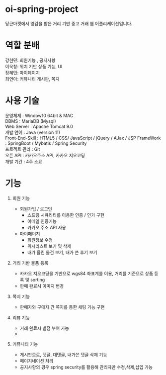 # oi-spring-project

당근마켓에서 영감을 받은 거리 기반 중고 거래 웹 어플리케이션입니다.

# 역할 분배

강현민: 회원기능 , 공지사항  
이욱창: 위치 기반 상품 기능, UI  
장혜민: 마이페이지  
최연아: 커뮤니티 게시판, 쪽지

# 사용 기술

운영체제 : Window10 64bit & MAC  
DBMS : MariaDB (Mysql)  
Web Server : Apache Tomcat 9.0  
개발 언어 : Java (version 11)  
Front-End-Skill : HTML5 / CSS/ JavaScript / jQuery / AJax / JSP
FrameWork : SpringBoot / Mybatis / Spring Security  
프로젝트 관리 : Git  
오픈 API : 카카오주소 API, 카카오 지오코딩  
개발 기간 : 4주 소요

# 기능

1. 회원 기능

   - 회원가입 / 로그인
     - 스프링 시큐리티를 이용한 인증 / 인가 구현
     - 이메일 인증기능
     - 카카오 주소 API 사용
   - 마이페이지
     - 회원정보 수정
     - 위시리스트 보기 및 삭제
     - 내가 올린 물건 보기, 내가 쓴 후기 보기

2. 거리 기반 물품 등록

   - 카카오 지오코딩을 기반으로 wgs84 좌표계를 이용, 거리를 기준으로 상품 등록 및 sorting
   - 판매 완료시 이미지 변경

3. 쪽지 기능

   - 판매자와 구매자 간 쪽지를 통한 채팅 기능 구현

4. 리뷰 기능

   - 거래 완료시 별점 부여 가능
   -

5. 커뮤니티 기능
   - 게시판으로, 댓글, 대댓글, 내가쓴 댓글 삭제 기능
   - 페이지네이션 처리
   - 공지사항의 경우 spring security를 활용해 관리자만 수정,삭제,삽입 가능

